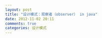 ```yaml
---
layout: post
title: "设计模式：观察者（observer） in java"
date: 2012-11-02 20:11
comments: true
categories: 设计模式
---
```

